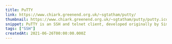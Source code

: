 ```yaml
---
title: PuTTY
link: https://www.chiark.greenend.org.uk/~sgtatham/putty/
thumbnail: https://www.chiark.greenend.org.uk/~sgtatham/putty/putty.ico
snippet: PuTTY is an SSH and telnet client, developed originally by Simon Tatham for the Windows platform.
tags: ["SSH"]
createdAt: 2021-06-26T00:00:00.000Z
---
```

